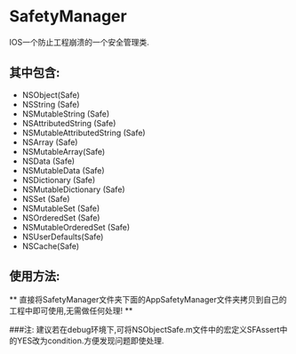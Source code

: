 # SafetyManager
IOS一个防止工程崩溃的一个安全管理类.

## 其中包含:
* NSObject(Safe)
* NSString (Safe)
* NSMutableString (Safe)
* NSAttributedString (Safe)
* NSMutableAttributedString (Safe)
* NSArray (Safe)
* NSMutableArray(Safe)
* NSData (Safe)
* NSMutableData (Safe)
* NSDictionary (Safe)
* NSMutableDictionary (Safe)
* NSSet (Safe)
* NSMutableSet (Safe)
* NSOrderedSet (Safe)
* NSMutableOrderedSet (Safe)
* NSUserDefaults(Safe)
* NSCache(Safe)

## 使用方法:
** 直接将SafetyManager文件夹下面的AppSafetyManager文件夹拷贝到自己的工程中即可使用,无需做任何处理! **

###注: 建议若在debug环境下,可将NSObjectSafe.m文件中的宏定义SFAssert中的YES改为condition.方便发现问题即使处理.
